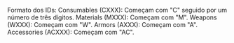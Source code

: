 Formato dos IDs:
Consumables (CXXX): Começam com "C" seguido por um número de três dígitos.
Materials (MXXX): Começam com "M".
Weapons (WXXX): Começam com "W".
Armors (AXXX): Começam com "A".
Accessories (ACXXX): Começam com "AC".
